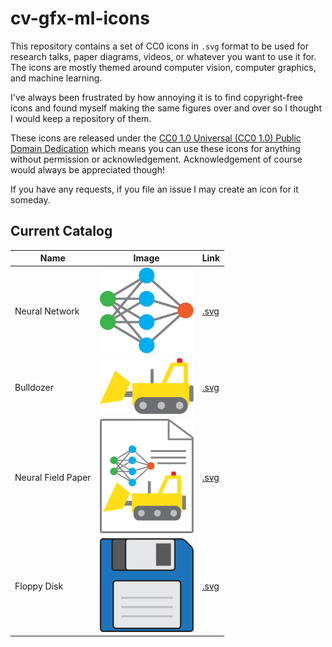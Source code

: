 # cv-gfx-ml-icons

This repository contains a set of CC0 icons in `.svg` format to be used for research talks, paper diagrams, videos, or whatever you want to use it for. The icons are mostly themed around computer vision, computer graphics, and machine learning.

I've always been frustrated by how annoying it is to find copyright-free icons and found myself making the same figures over and over so I thought I would keep a repository of them.

These icons are released under the [CC0 1.0 Universal (CC0 1.0) Public Domain Dedication](https://creativecommons.org/publicdomain/zero/1.0/) which means you can use these icons for anything without permission or acknowledgement. Acknowledgement of course would always be appreciated though!

If you have any requests, if you file an issue I may create an icon for it someday.

## Current Catalog


| Name | Image | Link | 
|------------|-------|---------------|
| Neural Network | <img src="neuralnetwork.svg" alt="neuralnetwork" style="width:150px;"/> | [.svg](neuralnetwork.svg) |
| Bulldozer | <img src="bulldozer.svg" alt="bulldozer" style="width:150px;"/> | [.svg](bulldozer.svg) |
| Neural Field Paper | <img src="neuralfieldpaper.svg" alt="neuralfieldpaper" style="width:150px;"/> | [.svg](neuralfieldpaper.svg) |
| Floppy Disk | <img src="floppydisk.svg" alt="floppydisk" style="width:150px;"/> | [.svg](floppydisk.svg) |
